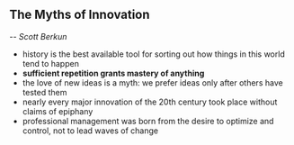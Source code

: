 ## The Myths of Innovation
-- *Scott Berkun*


- history is the best available tool for sorting out how things in this world tend to happen
- **sufficient repetition grants mastery of anything**
- the love of new ideas is a myth: we prefer ideas only after others have tested them
- nearly every major innovation of the 20th century took place without claims of epiphany
- professional management was born from the desire to optimize and control, not to lead waves of change